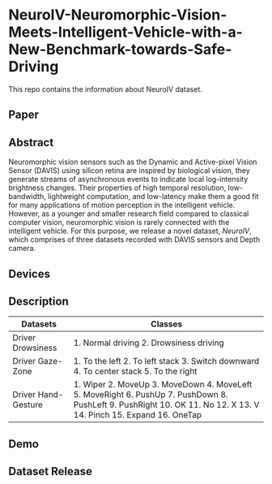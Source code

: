 # NeuroIV-Neuromorphic-Vision-Meets-Intelligent-Vehicle-with-a-New-Benchmark-towards-Safe-Driving
This repo contains the information about NeuroIV dataset.
## Paper

## Abstract
Neuromorphic vision sensors such as the Dynamic and Active-pixel Vision Sensor (DAVIS) using silicon retina are inspired by biological vision, they generate streams of asynchronous events to indicate local log-intensity brightness changes. Their properties of high temporal resolution, low-bandwidth, lightweight computation, and low-latency make them a good fit for many applications of motion perception in the intelligent vehicle. However, as a younger and smaller research field compared to classical computer vision, neuromorphic vision is rarely connected with the intelligent vehicle. For this purpose, we release a novel dataset, *NeuroIV*, which comprises of three datasets recorded with DAVIS sensors and Depth camera.  
## Devices

## Description
| Datasets            | Classes                                                      |
| ------------------- | ------------------------------------------------------------ |
| Driver Drowsiness   | 1. Normal driving 2. Drowsiness driving                      |
| Driver Gaze-Zone    | 1. To the left 2. To left stack 3. Switch downward 4. To center stack 5. To the right |
| Driver Hand-Gesture | 1. Wiper 2. MoveUp 3. MoveDown 4. MoveLeft 5. MoveRight 6. PushUp 7. PushDown 8. PushLeft 9. PushRight 10. OK 11. No 12. X 13. V 14. Pinch 15. Expand 16. OneTap |

## Demo

## Dataset Release
